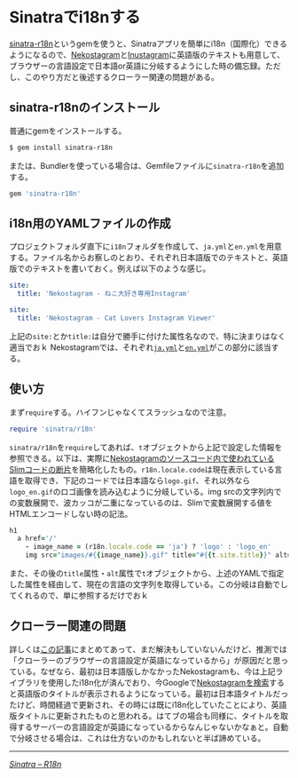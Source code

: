 # Sinatraでi18nする

[sinatra-r18n](http://r18n.rubyforge.org/sinatra.html)というgemを使うと、Sinatraアプリを簡単にi18n（国際化）できるようになるので、[Nekostagram](http://nekostagram.com/)と[Inustagram](http://inustagram.heroku.com/)に英語版のテキストも用意して、ブラウザーの言語設定で日本語or英語に分岐するようにした時の備忘録。ただし、このやり方だと後述するクローラー関連の問題がある。

<!-- READMORE -->


## sinatra-r18nのインストール

普通にgemをインストールする。

~~~ sh
$ gem install sinatra-r18n
~~~

または、Bundlerを使っている場合は、Gemfileファイルに`sinatra-r18n`を追加する。

~~~ ruby
gem 'sinatra-r18n'
~~~


## i18n用のYAMLファイルの作成

プロジェクトフォルダ直下に`i18n`フォルダを作成して、`ja.yml`と`en.yml`を用意する。ファイル名からお察しのとおり、それぞれ日本語版でのテキストと、英語版でのテキストを書いておく。例えば以下のような感じ。

~~~ yaml
site:
  title: 'Nekostagram - ねこ大好き専用Instagram'
~~~

~~~ yaml
site:
  title: 'Nekostagram - Cat Lovers Instagram Viewer'
~~~

上記の`site:`とか`title:`は自分で勝手に付けた属性名なので、特に決まりはなく適当でおｋ
Nekostagramでは、それぞれ[`ja.yml`](https://github.com/ruedap/nekostagram/blob/master/i18n/cat/ja.yml)と[`en.yml`](https://github.com/ruedap/nekostagram/blob/master/i18n/cat/en.yml)がこの部分に該当する。


## 使い方

まず`require`する。ハイフンじゃなくてスラッシュなので注意。

~~~ ruby
require 'sinatra/r18n'
~~~

`sinatra/r18n`を`require`してあれば、`t`オブジェクトから上記で設定した情報を参照できる。以下は、実際に[Nekostagramのソースコード内で使われているSlimコードの断片](https://github.com/ruedap/nekostagram/blob/master/views/layout.slim#L32)を簡略化したもの。`r18n.locale.code`は現在表示している言語を取得でき、下記のコードでは日本語なら`logo.gif`、それ以外なら`logo_en.gif`のロゴ画像を読み込むように分岐している。img srcの文字列内での変数展開で、波カッコが二重になっているのは、Slimで変数展開する値をHTMLエンコードしない時の記法。

~~~ ruby
h1
  a href='/'
    - image_name = (r18n.locale.code == 'ja') ? 'logo' : 'logo_en'
    img src="images/#{{image_name}}.gif" title="#{{t.site.title}}" alt="#{{t.site.title}}"
~~~

また、その後の`title`属性・`alt`属性で`t`オブジェクトから、上述のYAMLで指定した属性を経由して、現在の言語の文字列を取得している。この分岐は自動でしてくれるので、単に参照するだけでおｋ


## クローラー関連の問題

詳しくは[この記事](/2011/03/08/hatebu-page-title-english)にまとめてあって、まだ解決もしていないんだけど、推測では「クローラーのブラウザーの言語設定が英語になっているから」が原因だと思っている。なぜなら、最初は日本語版しかなかったNekostagramも、今は上記ライブラリを使用したi18n化が済んでおり、今Googleで[Nekostagramを検索](http://www.google.co.jp/search?hl=ja&q=nekostagram&lr=lang_ja)すると英語版のタイトルが表示されるようになっている。最初は日本語タイトルだったけど、時間経過で更新され、その時には既にi18n化していたことにより、英語版タイトルに更新されたものと思われる。はてブの場合も同様に、タイトルを取得するサーバーの言語設定が英語になっているからなんじゃないかなぁと。自動で分岐させる場合は、これは仕方ないのかもしれないと半ば諦めている。

---

<cite>[Sinatra &#8211; R18n](http://r18n.rubyforge.org/sinatra.html)</cite>
